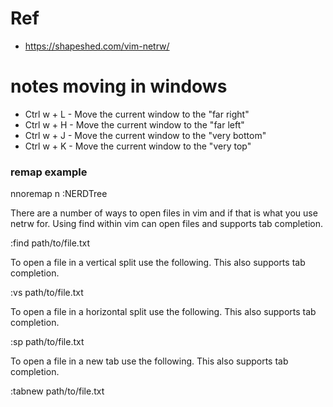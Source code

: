 # Ref

- https://shapeshed.com/vim-netrw/

# notes moving in windows

- Ctrl w + L - Move the current window to the "far right"
- Ctrl w + H - Move the current window to the "far left"
- Ctrl w + J - Move the current window to the "very bottom"
- Ctrl w + K - Move the current window to the "very top"


### remap example

nnoremap <Space>n :NERDTree<CR>


There are a number of ways to open files in vim and if that is what you use netrw for. Using find within vim can open files and supports tab completion.

:find path/to/file.txt

To open a file in a vertical split use the following. This also supports tab completion.

:vs path/to/file.txt

To open a file in a horizontal split use the following. This also supports tab completion.

:sp path/to/file.txt

To open a file in a new tab use the following. This also supports tab completion.

:tabnew path/to/file.txt

